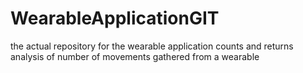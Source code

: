 # WearableApplicationGIT
the actual repository for the wearable application
counts and returns analysis of number of movements gathered from a wearable

